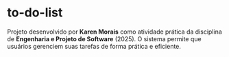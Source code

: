 # to-do-list
Projeto desenvolvido por **Karen Morais** como atividade prática da disciplina de **Engenharia e Projeto de Software** (2025). O sistema permite que usuários gerenciem suas tarefas de forma prática e eficiente.
